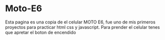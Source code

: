 # Moto-E6
Esta pagina es una copia de el celular MOTO E6, fue uno de mis primeros proyectos para practicar html css y javascript.
Para prender el celular tenes que apretar el boton de encendido
